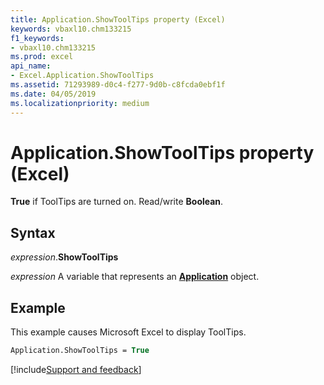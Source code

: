 ```yaml
---
title: Application.ShowToolTips property (Excel)
keywords: vbaxl10.chm133215
f1_keywords:
- vbaxl10.chm133215
ms.prod: excel
api_name:
- Excel.Application.ShowToolTips
ms.assetid: 71293989-d0c4-f277-9d0b-c8fcda0ebf1f
ms.date: 04/05/2019
ms.localizationpriority: medium
---
```



# Application.ShowToolTips property (Excel)

**True** if ToolTips are turned on. Read/write **Boolean**.


## Syntax

_expression_.**ShowToolTips**

_expression_ A variable that represents an **[Application](Excel.Application(object).md)** object.


## Example

This example causes Microsoft Excel to display ToolTips.

```vb
Application.ShowToolTips = True
```




[!include[Support and feedback](~/includes/feedback-boilerplate.md)]